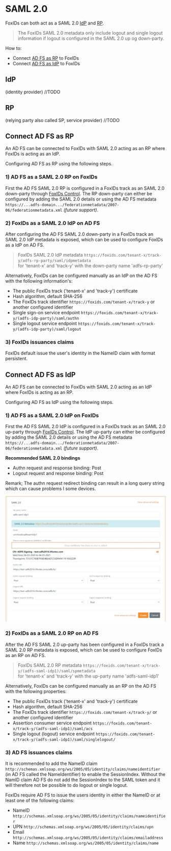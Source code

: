 # SAML 2.0
FoxIDs can both act as a SAML 2.0 [IdP](#idp) and [RP](#rp). 

> The FoxIDs SAML 2.0 metadata only include logout and single logout information if logout is configured in the SAML 2.0 up og down-party.

How to:
- Connect [AD FS as RP](#connect-ad-fs-as-rp) to FoxIDs
- Connect [AD FS as IdP](#connect-ad-fs-as-idp) to FoxIDs

## IdP 
(identity provider)
//TODO

## RP 
(relying party also called SP, service provider)
//TODO

## Connect AD FS as RP
An AD FS can be connected to FoxIDs with SAML 2.0 acting as an RP where FoxIDs is acting as an IdP.
 
Configuring AD FS as RP using the following steps.

### 1) AD FS as a SAML 2.0 RP on FoxIDs
First the AD FS SAML 2.0 RP is configured in a FoxIDs track as an SAML 2.0 down-party through [FoxIDs Control](control.md). The RP down-party can either be configured by adding the SAML 2.0 details or using the AD FS metadata `https://...adfs-domain.../federationmetadata/2007-06/federationmetadata.xml` *(future support)*.

### 2) FoxIDs as a SAML 2.0 IdP on AD FS
After configuring the AD FS SAML 2.0 down-party in a FoxIDs track an SAML 2.0 IdP metadata is exposed, which can be used to configure FoxIDs as a IdP on AD FS.

> FoxIDs SAML 2.0 IdP metadata `https://foxids.com/tenant-x/track-y/adfs-rp-party/saml/idpmetadata`  
> for 'tenant-x' and 'track-y' with the down-party name 'adfs-rp-party'

Alternatively, FoxIDs can be configured manually as an IdP on the AD FS with the following information's:

- The public FoxIDs track ('tenant-x' and 'track-y') certificate
- Hash algorithm, default SHA-256
- The FoxIDs track identifier `https://foxids.com/tenant-x/track-y` or another configured identifier
- Single sign-on service endpoint `https://foxids.com/tenant-x/track-y/(adfs-idp-party)/saml/authn`
- Single logout service endpoint `https://foxids.com/tenant-x/track-y/(adfs-idp-party)/saml/logout`

### 3) FoxIDs issuances claims
FoxIDs default issue the user's identity in the NameID claim with format persistent.

## Connect AD FS as IdP
An AD FS can be connected to FoxIDs with SAML 2.0 acting as an IdP where FoxIDs is acting as an RP.
 
Configuring AD FS as IdP using the following steps.

### 1) AD FS as a SAML 2.0 IdP on FoxIDs
First the AD FS SAML 2.0 IdP is configured in a FoxIDs track as an SAML 2.0 up-party through [FoxIDs Control](control.md). The IdP up-party can either be configured by adding the SAML 2.0 details or using the AD FS metadata `https://...adfs-domain.../federationmetadata/2007-06/federationmetadata.xml` *(future support)*.

**Recommended SAML 2.0 bindings**
- Authn request and response binding: Post
- Logout request and response binding: Post

Remark; The authn request redirect binding can result in a long query string which can cause problems I some devices.

![Configure SAML 2.0 AD FS up-party](images/configure-saml-adfs-up-party.png)

### 2) FoxIDs as a SAML 2.0 RP on AD FS
After the AD FS SAML 2.0 up-party has been configured in a FoxIDs track a SAML 2.0 RP metadata is exposed, which can be used to configure FoxIDs as an RP on AD FS.

> FoxIDs SAML 2.0 RP metadata `https://foxids.com/tenant-x/track-y/(adfs-saml-idp1)/saml/spmetadata`  
> for 'tenant-x' and 'track-y' with the up-party name 'adfs-saml-idp1'

Alternatively, FoxIDs can be configured manually as an RP on the AD FS with the following properties:

- The public FoxIDs track ('tenant-x' and 'track-y') certificate
- Hash algorithm, default SHA-256
- The FoxIDs track identifier `https://foxids.com/tenant-x/track-y/` or another configured identifier
- Assertion consumer service endpoint `https://foxids.com/tenant-x/track-y/(adfs-saml-idp1)/saml/acs`
- Single logout (logout) service endpoint `https://foxids.com/tenant-x/track-y/(adfs-saml-idp1)/saml/singlelogout/`

### 3) AD FS issuances claims
It is recommended to add the NameID claim `http://schemas.xmlsoap.org/ws/2005/05/identity/claims/nameidentifier` (in AD FS called the NameIdentifier) to enable the SessionIndex. Without the NamID claim AD FS do not add the SessionIndex to the SAML token and it will therefore not be possible to do logout or single logout.

FoxIDs require AD FS to issue the users identity in either the NameID or at least one of the following claims:

- NameID `http://schemas.xmlsoap.org/ws/2005/05/identity/claims/nameidentifier`
- UPN `http://schemas.xmlsoap.org/ws/2005/05/identity/claims/upn`
- Email `http://schemas.xmlsoap.org/ws/2005/05/identity/claims/emailaddress`
- Name `http://schemas.xmlsoap.org/ws/2005/05/identity/claims/name`

